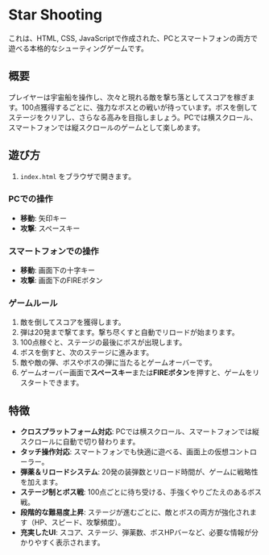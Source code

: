 # Star Shooting

これは、HTML, CSS, JavaScriptで作成された、PCとスマートフォンの両方で遊べる本格的なシューティングゲームです。

## 概要

プレイヤーは宇宙船を操作し、次々と現れる敵を撃ち落としてスコアを稼ぎます。100点獲得するごとに、強力なボスとの戦いが待っています。ボスを倒してステージをクリアし、さらなる高みを目指しましょう。PCでは横スクロール、スマートフォンでは縦スクロールのゲームとして楽しめます。

## 遊び方

1.  `index.html` をブラウザで開きます。

### PCでの操作
-   **移動**: 矢印キー
-   **攻撃**: スペースキー

### スマートフォンでの操作
-   **移動**: 画面下の十字キー
-   **攻撃**: 画面下のFIREボタン

### ゲームルール
1.  敵を倒してスコアを獲得します。
2.  弾は20発まで撃てます。撃ち尽くすと自動でリロードが始まります。
3.  100点稼ぐと、ステージの最後にボスが出現します。
4.  ボスを倒すと、次のステージに進みます。
5.  敵や敵の弾、ボスやボスの弾に当たるとゲームオーバーです。
6.  ゲームオーバー画面で**スペースキー**または**FIREボタン**を押すと、ゲームをリスタートできます。

## 特徴

-   **クロスプラットフォーム対応**: PCでは横スクロール、スマートフォンでは縦スクロールに自動で切り替わります。
-   **タッチ操作対応**: スマートフォンでも快適に遊べる、画面上の仮想コントローラー。
-   **弾薬＆リロードシステム**: 20発の装弾数とリロード時間が、ゲームに戦略性を加えます。
-   **ステージ制とボス戦**: 100点ごとに待ち受ける、手強くやりごたえのあるボス戦。
-   **段階的な難易度上昇**: ステージが進むごとに、敵とボスの両方が強化されます（HP、スピード、攻撃頻度）。
-   **充実したUI**: スコア、ステージ、弾薬数、ボスHPバーなど、必要な情報が分かりやすく表示されます。
